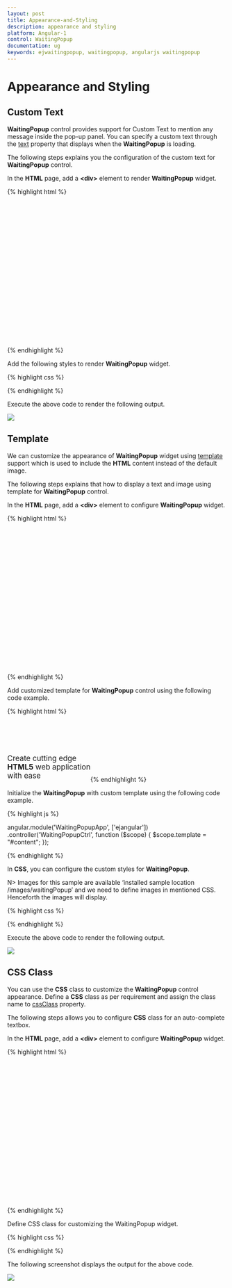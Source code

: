 ```yaml
---
layout: post
title: Appearance-and-Styling
description: appearance and styling 
platform: Angular-1
control: WaitingPopup
documentation: ug
keywords: ejwaitingpopup, waitingpopup, angularjs waitingpopup 
---
```


# Appearance and Styling 

## Custom Text

**WaitingPopup** control provides support for Custom Text to mention any message inside the pop-up panel. You can specify a custom text through the [text](https://help.syncfusion.com/api/js/ejwaitingpopup#members:text) property that displays when the **WaitingPopup** is loading.

The following steps explains you the configuration of the custom text for **WaitingPopup** control.

 In the **HTML** page, add a **&lt;div&gt;** element to render **WaitingPopup** widget.

{% highlight html %}

<div class="control">
 <div id="waitingPopUp" ej-waitingpopup e-showoninit="true" e-text="Loading... Please wait..."></div>
</div>

{% endhighlight %}

Add the following styles to render **WaitingPopup** widget.

{% highlight css %}

<style type="text/css" class="cssStyles">
   #waitingPopUp {
       height: 320px;
       width: 600px;
   }
</style>

{% endhighlight %}

Execute the above code to render the following output.

![](/js/WaitingPopup/Appearance-and-Styling_images/Appearance-and-Styling_img1.png) 

## Template

We can customize the appearance of **WaitingPopup** widget using [template](https://help.syncfusion.com/api/js/ejwaitingpopup#members:template) support which is used to include the **HTML** content instead of the default image.

The following steps explains that how to display a text and image using template for **WaitingPopup** control.

 In the **HTML** page, add a **&lt;div&gt;** element to configure **WaitingPopup** widget.


{% highlight html %}

<div class="control">
    <div id="waitingPopUp" ej-waitingpopup e-cssclass="customcss" e-showoninit="true" e-template="#content"></div>
</div>  

{% endhighlight %}

 Add customized template for **WaitingPopup** control using the following code example.

{% highlight html %}

<div id="content">
   <div class="block">
      <div class="logo"></div>
      <div class="txt">
         <p>Create cutting edge </p>
         <p><b>HTML5</b> web application </p>
         <p>with ease </p>
      </div>
   </div>
   <div class="loader"></div>
</div>

{% endhighlight %}

Initialize the **WaitingPopup** with custom template using the following code example.

{% highlight js %}

angular.module('WaitingPopupApp', ['ejangular'])
.controller('WaitingPopupCtrl', function ($scope) {
    $scope.template = "#content";
});

{% endhighlight %}

In **CSS**, you can configure the custom styles for **WaitingPopup**.


N> Images for this sample are available ‘installed sample location /images/waitingPopup’ and we need to define images in mentioned CSS. Henceforth the images will display.

{% highlight css %}

<style type="text/css" class="cssStyles">
   #waitingPopUp {
       height: 320px;
       width: 600px;
       margin: 0 auto;
   }
   .block {
    height: 76px;
   }
   .logo {
       background-image: url("../images/waitingPopup/js_logo.png");
       float: left;
       height: 100%;
       width: 77px;
       margin-right: 15px;
   }
   .txt {
       float: left;
       font-size: 17px;
       height: 100%;
       text-align: left;
   }
   .txt p {
       margin: 0;
   }
   .loader {
       background: url("../images/waitingPopup/load_light.gif") no-repeat scroll -5px 18px transparent;
       height: 40px;
       width: 100%;
   }
   #content {
       cursor: default;
       height: 112px;
       width: 275px;
   }
</style>

{% endhighlight %}

Execute the above code to render the following output.

![](/js/WaitingPopup/Appearance-and-Styling_images/Appearance-and-Styling_img2.png) 

## CSS Class

You can use the **CSS** class to customize the **WaitingPopup** control appearance. Define a **CSS** class as per requirement and assign the class name to [cssClass](https://help.syncfusion.com/api/js/ejwaitingpopup#members:cssclass) property.

The following steps allows you to configure **CSS** class for an auto-complete textbox.

 In the **HTML** page, add a **&lt;div&gt;** element to configure **WaitingPopup** widget.

{% highlight html %}

<div class="control">
   <div id="waitingPopUp" ej-waitingpopup e-cssclass="customcss" e-showoninit="true" e-text="Loading.. Please wait..."></div>
</div>  

{% endhighlight %}

Define CSS class for customizing the WaitingPopup widget.

{% highlight css %}

<style type="text/css" class="cssStyles">
   /*Customize the panel property*/
   #waitingPopUp {
       height: 320px;
       width: 600px;
       margin: 0 auto;
   }
   /* Customize the WaitingPopup */
  .customcss{
    background-color: darkred;
    font-style: italic;
    font-weight: bolder;
    opacity: 0.5;		
    color: white;
  }
</style>

{% endhighlight %}


The following screenshot displays the output for the above code.

![](/js/WaitingPopup/Appearance-and-Styling_images/Appearance-and-Styling_img3.png) 



